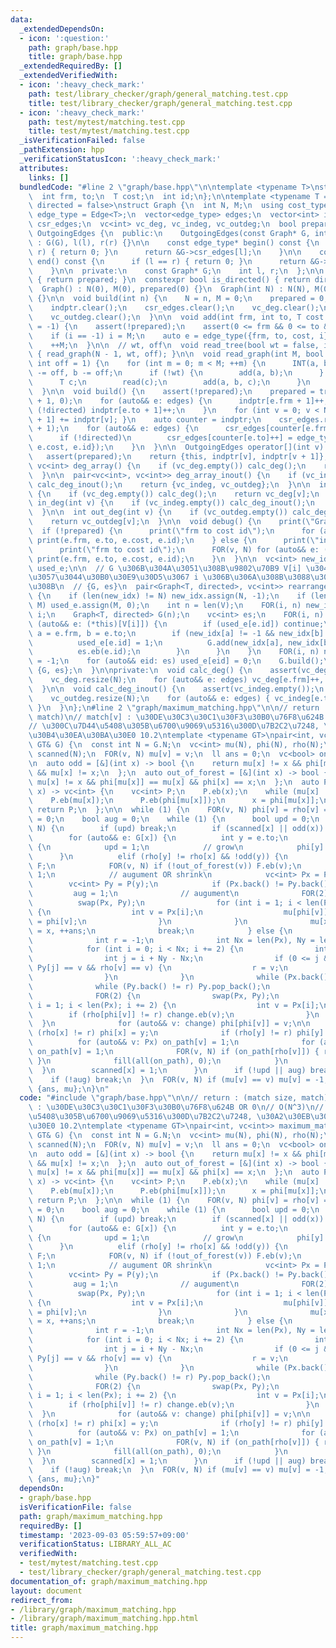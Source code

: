 ```yaml
---
data:
  _extendedDependsOn:
  - icon: ':question:'
    path: graph/base.hpp
    title: graph/base.hpp
  _extendedRequiredBy: []
  _extendedVerifiedWith:
  - icon: ':heavy_check_mark:'
    path: test/library_checker/graph/general_matching.test.cpp
    title: test/library_checker/graph/general_matching.test.cpp
  - icon: ':heavy_check_mark:'
    path: test/mytest/matching.test.cpp
    title: test/mytest/matching.test.cpp
  _isVerificationFailed: false
  _pathExtension: hpp
  _verificationStatusIcon: ':heavy_check_mark:'
  attributes:
    links: []
  bundledCode: "#line 2 \"graph/base.hpp\"\n\ntemplate <typename T>\nstruct Edge {\n\
    \  int frm, to;\n  T cost;\n  int id;\n};\n\ntemplate <typename T = int, bool\
    \ directed = false>\nstruct Graph {\n  int N, M;\n  using cost_type = T;\n  using\
    \ edge_type = Edge<T>;\n  vector<edge_type> edges;\n  vector<int> indptr;\n  vector<edge_type>\
    \ csr_edges;\n  vc<int> vc_deg, vc_indeg, vc_outdeg;\n  bool prepared;\n\n  class\
    \ OutgoingEdges {\n  public:\n    OutgoingEdges(const Graph* G, int l, int r)\
    \ : G(G), l(l), r(r) {}\n\n    const edge_type* begin() const {\n      if (l ==\
    \ r) { return 0; }\n      return &G->csr_edges[l];\n    }\n\n    const edge_type*\
    \ end() const {\n      if (l == r) { return 0; }\n      return &G->csr_edges[r];\n\
    \    }\n\n  private:\n    const Graph* G;\n    int l, r;\n  };\n\n  bool is_prepared()\
    \ { return prepared; }\n  constexpr bool is_directed() { return directed; }\n\n\
    \  Graph() : N(0), M(0), prepared(0) {}\n  Graph(int N) : N(N), M(0), prepared(0)\
    \ {}\n\n  void build(int n) {\n    N = n, M = 0;\n    prepared = 0;\n    edges.clear();\n\
    \    indptr.clear();\n    csr_edges.clear();\n    vc_deg.clear();\n    vc_indeg.clear();\n\
    \    vc_outdeg.clear();\n  }\n\n  void add(int frm, int to, T cost = 1, int i\
    \ = -1) {\n    assert(!prepared);\n    assert(0 <= frm && 0 <= to && to < N);\n\
    \    if (i == -1) i = M;\n    auto e = edge_type({frm, to, cost, i});\n    edges.eb(e);\n\
    \    ++M;\n  }\n\n  // wt, off\n  void read_tree(bool wt = false, int off = 1)\
    \ { read_graph(N - 1, wt, off); }\n\n  void read_graph(int M, bool wt = false,\
    \ int off = 1) {\n    for (int m = 0; m < M; ++m) {\n      INT(a, b);\n      a\
    \ -= off, b -= off;\n      if (!wt) {\n        add(a, b);\n      } else {\n  \
    \      T c;\n        read(c);\n        add(a, b, c);\n      }\n    }\n    build();\n\
    \  }\n\n  void build() {\n    assert(!prepared);\n    prepared = true;\n    indptr.assign(N\
    \ + 1, 0);\n    for (auto&& e: edges) {\n      indptr[e.frm + 1]++;\n      if\
    \ (!directed) indptr[e.to + 1]++;\n    }\n    for (int v = 0; v < N; ++v) { indptr[v\
    \ + 1] += indptr[v]; }\n    auto counter = indptr;\n    csr_edges.resize(indptr.back()\
    \ + 1);\n    for (auto&& e: edges) {\n      csr_edges[counter[e.frm]++] = e;\n\
    \      if (!directed)\n        csr_edges[counter[e.to]++] = edge_type({e.to, e.frm,\
    \ e.cost, e.id});\n    }\n  }\n\n  OutgoingEdges operator[](int v) const {\n \
    \   assert(prepared);\n    return {this, indptr[v], indptr[v + 1]};\n  }\n\n \
    \ vc<int> deg_array() {\n    if (vc_deg.empty()) calc_deg();\n    return vc_deg;\n\
    \  }\n\n  pair<vc<int>, vc<int>> deg_array_inout() {\n    if (vc_indeg.empty())\
    \ calc_deg_inout();\n    return {vc_indeg, vc_outdeg};\n  }\n\n  int deg(int v)\
    \ {\n    if (vc_deg.empty()) calc_deg();\n    return vc_deg[v];\n  }\n\n  int\
    \ in_deg(int v) {\n    if (vc_indeg.empty()) calc_deg_inout();\n    return vc_indeg[v];\n\
    \  }\n\n  int out_deg(int v) {\n    if (vc_outdeg.empty()) calc_deg_inout();\n\
    \    return vc_outdeg[v];\n  }\n\n  void debug() {\n    print(\"Graph\");\n  \
    \  if (!prepared) {\n      print(\"frm to cost id\");\n      for (auto&& e: edges)\
    \ print(e.frm, e.to, e.cost, e.id);\n    } else {\n      print(\"indptr\", indptr);\n\
    \      print(\"frm to cost id\");\n      FOR(v, N) for (auto&& e: (*this)[v])\
    \ print(e.frm, e.to, e.cost, e.id);\n    }\n  }\n\n  vc<int> new_idx;\n  vc<bool>\
    \ used_e;\n\n  // G \u306B\u304A\u3051\u308B\u9802\u70B9 V[i] \u304C\u3001\u65B0\
    \u3057\u3044\u30B0\u30E9\u30D5\u3067 i \u306B\u306A\u308B\u3088\u3046\u306B\u3059\
    \u308B\n  // {G, es}\n  pair<Graph<T, directed>, vc<int>> rearrange(vc<int> V)\
    \ {\n    if (len(new_idx) != N) new_idx.assign(N, -1);\n    if (len(used_e) !=\
    \ M) used_e.assign(M, 0);\n    int n = len(V);\n    FOR(i, n) new_idx[V[i]] =\
    \ i;\n    Graph<T, directed> G(n);\n    vc<int> es;\n    FOR(i, n) {\n      for\
    \ (auto&& e: (*this)[V[i]]) {\n        if (used_e[e.id]) continue;\n        int\
    \ a = e.frm, b = e.to;\n        if (new_idx[a] != -1 && new_idx[b] != -1) {\n\
    \          used_e[e.id] = 1;\n          G.add(new_idx[a], new_idx[b], e.cost);\n\
    \          es.eb(e.id);\n        }\n      }\n    }\n    FOR(i, n) new_idx[V[i]]\
    \ = -1;\n    for (auto&& eid: es) used_e[eid] = 0;\n    G.build();\n    return\
    \ {G, es};\n  }\n\nprivate:\n  void calc_deg() {\n    assert(vc_deg.empty());\n\
    \    vc_deg.resize(N);\n    for (auto&& e: edges) vc_deg[e.frm]++, vc_deg[e.to]++;\n\
    \  }\n\n  void calc_deg_inout() {\n    assert(vc_indeg.empty());\n    vc_indeg.resize(N);\n\
    \    vc_outdeg.resize(N);\n    for (auto&& e: edges) { vc_indeg[e.to]++, vc_outdeg[e.frm]++;\
    \ }\n  }\n};\n#line 2 \"graph/maximum_matching.hpp\"\n\n// return : (match size,\
    \ match)\n// match[v] : \u30DE\u30C3\u30C1\u30F3\u30B0\u76F8\u624B OR 0\n// O(N^3)\n\
    // \u300C\u7D44\u5408\u305B\u6700\u9069\u5316\u300D\u7B2C2\u7248, \u30A2\u30EB\
    \u30B4\u30EA\u30BA\u30E0 10.2\ntemplate <typename GT>\npair<int, vc<int>> maximum_matching(const\
    \ GT& G) {\n  const int N = G.N;\n  vc<int> mu(N), phi(N), rho(N);\n  vc<bool>\
    \ scanned(N);\n  FOR(v, N) mu[v] = v;\n  ll ans = 0;\n  vc<bool> on_path(N);\n\
    \n  auto odd = [&](int x) -> bool {\n    return mu[x] != x && phi[mu[x]] == mu[x]\
    \ && mu[x] != x;\n  };\n  auto out_of_forest = [&](int x) -> bool {\n    return\
    \ mu[x] != x && phi[mu[x]] == mu[x] && phi[x] == x;\n  };\n  auto P = [&](int\
    \ x) -> vc<int> {\n    vc<int> P;\n    P.eb(x);\n    while (mu[x] != x) {\n  \
    \    P.eb(mu[x]);\n      P.eb(phi[mu[x]]);\n      x = phi[mu[x]];\n    }\n   \
    \ return P;\n  };\n\n  while (1) {\n    FOR(v, N) phi[v] = rho[v] = v, scanned[v]\
    \ = 0;\n    bool aug = 0;\n    while (1) {\n      bool upd = 0;\n      FOR(x,\
    \ N) {\n        if (upd) break;\n        if (scanned[x] || odd(x)) continue;\n\
    \        for (auto&& e: G[x]) {\n          int y = e.to;\n          if (out_of_forest(y))\
    \ {\n            upd = 1;\n            // grow\n            phi[y] = x;\n    \
    \      }\n          elif (rho[y] != rho[x] && !odd(y)) {\n            vc<int>\
    \ F;\n            FOR(v, N) if (!out_of_forest(v)) F.eb(v);\n            upd =\
    \ 1;\n            // augument OR shrink\n            vc<int> Px = P(x);\n    \
    \        vc<int> Py = P(y);\n            if (Px.back() != Py.back()) {\n     \
    \         aug = 1;\n              // augument\n              FOR(2) {\n      \
    \          swap(Px, Py);\n                for (int i = 1; i < len(Px); i += 2)\
    \ {\n                  int v = Px[i];\n                  mu[phi[v]] = v, mu[v]\
    \ = phi[v];\n                }\n              }\n              mu[x] = y, mu[y]\
    \ = x, ++ans;\n              break;\n            } else {\n              // shrink\n\
    \              int r = -1;\n              int Nx = len(Px), Ny = len(Py);\n  \
    \            for (int i = 0; i < Nx; i += 2) {\n                int v = Px[i];\n\
    \                int j = i + Ny - Nx;\n                if (0 <= j && j < Ny &&\
    \ Py[j] == v && rho[v] == v) {\n                  r = v;\n                  break;\n\
    \                }\n              }\n              while (Px.back() != r) Px.pop_back();\n\
    \              while (Py.back() != r) Py.pop_back();\n              vc<int> change;\n\
    \              FOR(2) {\n                swap(Px, Py);\n                for (int\
    \ i = 1; i < len(Px); i += 2) {\n                  int v = Px[i];\n          \
    \        if (rho[phi[v]] != r) change.eb(v);\n                }\n            \
    \  }\n              for (auto&& v: change) phi[phi[v]] = v;\n\n              if\
    \ (rho[x] != r) phi[x] = y;\n              if (rho[y] != r) phi[y] = x;\n    \
    \          for (auto&& v: Px) on_path[v] = 1;\n              for (auto&& v: Py)\
    \ on_path[v] = 1;\n              FOR(v, N) if (on_path[rho[v]]) { rho[v] = r;\
    \ }\n              fill(all(on_path), 0);\n            }\n          }\n      \
    \  }\n        scanned[x] = 1;\n      }\n      if (!upd || aug) break;\n    }\n\
    \    if (!aug) break;\n  }\n  FOR(v, N) if (mu[v] == v) mu[v] = -1;\n  return\
    \ {ans, mu};\n}\n"
  code: "#include \"graph/base.hpp\"\n\n// return : (match size, match)\n// match[v]\
    \ : \u30DE\u30C3\u30C1\u30F3\u30B0\u76F8\u624B OR 0\n// O(N^3)\n// \u300C\u7D44\
    \u5408\u305B\u6700\u9069\u5316\u300D\u7B2C2\u7248, \u30A2\u30EB\u30B4\u30EA\u30BA\
    \u30E0 10.2\ntemplate <typename GT>\npair<int, vc<int>> maximum_matching(const\
    \ GT& G) {\n  const int N = G.N;\n  vc<int> mu(N), phi(N), rho(N);\n  vc<bool>\
    \ scanned(N);\n  FOR(v, N) mu[v] = v;\n  ll ans = 0;\n  vc<bool> on_path(N);\n\
    \n  auto odd = [&](int x) -> bool {\n    return mu[x] != x && phi[mu[x]] == mu[x]\
    \ && mu[x] != x;\n  };\n  auto out_of_forest = [&](int x) -> bool {\n    return\
    \ mu[x] != x && phi[mu[x]] == mu[x] && phi[x] == x;\n  };\n  auto P = [&](int\
    \ x) -> vc<int> {\n    vc<int> P;\n    P.eb(x);\n    while (mu[x] != x) {\n  \
    \    P.eb(mu[x]);\n      P.eb(phi[mu[x]]);\n      x = phi[mu[x]];\n    }\n   \
    \ return P;\n  };\n\n  while (1) {\n    FOR(v, N) phi[v] = rho[v] = v, scanned[v]\
    \ = 0;\n    bool aug = 0;\n    while (1) {\n      bool upd = 0;\n      FOR(x,\
    \ N) {\n        if (upd) break;\n        if (scanned[x] || odd(x)) continue;\n\
    \        for (auto&& e: G[x]) {\n          int y = e.to;\n          if (out_of_forest(y))\
    \ {\n            upd = 1;\n            // grow\n            phi[y] = x;\n    \
    \      }\n          elif (rho[y] != rho[x] && !odd(y)) {\n            vc<int>\
    \ F;\n            FOR(v, N) if (!out_of_forest(v)) F.eb(v);\n            upd =\
    \ 1;\n            // augument OR shrink\n            vc<int> Px = P(x);\n    \
    \        vc<int> Py = P(y);\n            if (Px.back() != Py.back()) {\n     \
    \         aug = 1;\n              // augument\n              FOR(2) {\n      \
    \          swap(Px, Py);\n                for (int i = 1; i < len(Px); i += 2)\
    \ {\n                  int v = Px[i];\n                  mu[phi[v]] = v, mu[v]\
    \ = phi[v];\n                }\n              }\n              mu[x] = y, mu[y]\
    \ = x, ++ans;\n              break;\n            } else {\n              // shrink\n\
    \              int r = -1;\n              int Nx = len(Px), Ny = len(Py);\n  \
    \            for (int i = 0; i < Nx; i += 2) {\n                int v = Px[i];\n\
    \                int j = i + Ny - Nx;\n                if (0 <= j && j < Ny &&\
    \ Py[j] == v && rho[v] == v) {\n                  r = v;\n                  break;\n\
    \                }\n              }\n              while (Px.back() != r) Px.pop_back();\n\
    \              while (Py.back() != r) Py.pop_back();\n              vc<int> change;\n\
    \              FOR(2) {\n                swap(Px, Py);\n                for (int\
    \ i = 1; i < len(Px); i += 2) {\n                  int v = Px[i];\n          \
    \        if (rho[phi[v]] != r) change.eb(v);\n                }\n            \
    \  }\n              for (auto&& v: change) phi[phi[v]] = v;\n\n              if\
    \ (rho[x] != r) phi[x] = y;\n              if (rho[y] != r) phi[y] = x;\n    \
    \          for (auto&& v: Px) on_path[v] = 1;\n              for (auto&& v: Py)\
    \ on_path[v] = 1;\n              FOR(v, N) if (on_path[rho[v]]) { rho[v] = r;\
    \ }\n              fill(all(on_path), 0);\n            }\n          }\n      \
    \  }\n        scanned[x] = 1;\n      }\n      if (!upd || aug) break;\n    }\n\
    \    if (!aug) break;\n  }\n  FOR(v, N) if (mu[v] == v) mu[v] = -1;\n  return\
    \ {ans, mu};\n}"
  dependsOn:
  - graph/base.hpp
  isVerificationFile: false
  path: graph/maximum_matching.hpp
  requiredBy: []
  timestamp: '2023-09-03 05:59:57+09:00'
  verificationStatus: LIBRARY_ALL_AC
  verifiedWith:
  - test/mytest/matching.test.cpp
  - test/library_checker/graph/general_matching.test.cpp
documentation_of: graph/maximum_matching.hpp
layout: document
redirect_from:
- /library/graph/maximum_matching.hpp
- /library/graph/maximum_matching.hpp.html
title: graph/maximum_matching.hpp
---
```

